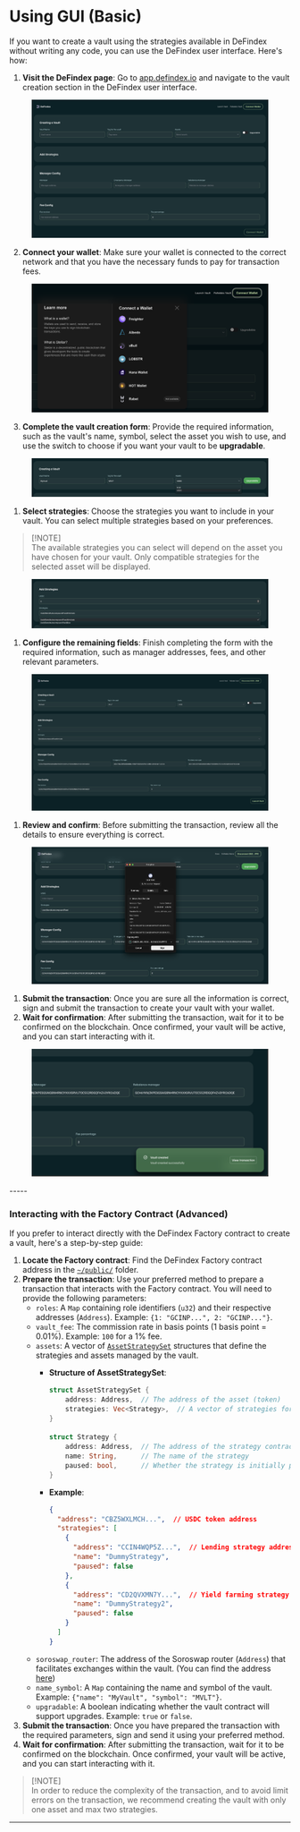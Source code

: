 # Using GUI (Basic)

If you want to create a vault using the strategies available in DeFindex without writing any code, you can use the DeFindex user interface. Here's how:

1. **Visit the DeFindex page**: Go to [app.defindex.io](https://app.defindex.io) and navigate to the vault creation section in the DeFindex user interface.

<figure><img src="../../.gitbook/assets/GUI_EMPTY_VAULT.png" alt=""><figcaption></figcaption></figure>

2. **Connect your wallet**: Make sure your wallet is connected to the correct network and that you have the necessary funds to pay for transaction fees.

<figure><img src="../../.gitbook/assets/GUI_CONNECT_WALLET.png" alt=""><figcaption></figcaption></figure>

3. **Complete the vault creation form**: Provide the required information, such as the vault's name, symbol, select the asset you wish to use, and use the switch to choose if you want your vault to be **upgradable**.

<figure><img src="../../.gitbook/assets/GUI_SELECT_ASSET.png" alt=""><figcaption></figcaption></figure>

1. **Select strategies**: Choose the strategies you want to include in your vault. You can select multiple strategies based on your preferences.

> \[!NOTE]\
> The available strategies you can select will depend on the asset you have chosen for your vault. Only compatible strategies for the selected asset will be displayed.

<figure><img src="../../.gitbook/assets/GUI_ADD_STRATEGY.png" alt=""><figcaption></figcaption></figure>

1. **Configure the remaining fields**: Finish completing the form with the required information, such as manager addresses, fees, and other relevant parameters.

<figure><img src="../../.gitbook/assets/GUI_VAULT.png" alt=""><figcaption></figcaption></figure>

1. **Review and confirm**: Before submitting the transaction, review all the details to ensure everything is correct.

<figure><img src="../../.gitbook/assets/GUI_CONFIRMATION.png" alt=""><figcaption></figcaption></figure>

1. **Submit the transaction**: Once you are sure all the information is correct, sign and submit the transaction to create your vault with your wallet.
2. **Wait for confirmation**: After submitting the transaction, wait for it to be confirmed on the blockchain. Once confirmed, your vault will be active, and you can start interacting with it.

<figure><img src="../../.gitbook/assets/GUI_SUCCESS.png" alt=""><figcaption></figcaption></figure>

\-----

### Interacting with the Factory Contract (Advanced)

If you prefer to interact directly with the DeFindex Factory contract to create a vault, here's a step-by-step guide:

1. **Locate the Factory contract**: Find the DeFindex Factory contract address in the [`~/public/`](https://github.com/paltalabs/defindex/tree/main/public) folder.
2. **Prepare the transaction**: Use your preferred method to prepare a transaction that interacts with the Factory contract. You will need to provide the following parameters:
   * `roles`: A `Map` containing role identifiers (`u32`) and their respective addresses (`Address`). Example: `{1: "GCINP...", 2: "GCINP..."}`.
   * `vault_fee`: The commission rate in basis points (1 basis point = 0.01%). Example: `100` for a 1% fee.
   * `assets`: A vector of [`AssetStrategySet`](../../../contracts/common/src/models.rs) structures that define the strategies and assets managed by the vault.
     *   **Structure of AssetStrategySet**:

         ```rust
         struct AssetStrategySet {
             address: Address,  // The address of the asset (token)
             strategies: Vec<Strategy>,  // A vector of strategies for this asset
         }

         struct Strategy {
             address: Address,  // The address of the strategy contract
             name: String,      // The name of the strategy
             paused: bool,      // Whether the strategy is initially paused
         }
         ```
     *   **Example**:

         ```json
         {
           "address": "CBZ5WXLMCH...",  // USDC token address
           "strategies": [
             {
               "address": "CCIN4WQP5Z...",  // Lending strategy address
               "name": "DummyStrategy",
               "paused": false
             },
             {
               "address": "CD2QVXMN7Y...",  // Yield farming strategy address
               "name": "DummyStrategy2",
               "paused": false
             }
           ]
         }
         ```
   * `soroswap_router`: The address of the Soroswap router (`Address`) that facilitates exchanges within the vault. (You can find the address [here](https://api.soroswap.finance/api/mainnet/router))
   * `name_symbol`: A `Map` containing the name and symbol of the vault. Example: `{"name": "MyVault", "symbol": "MVLT"}`.
   * `upgradable`: A boolean indicating whether the vault contract will support upgrades. Example: `true` or `false`.
3. **Submit the transaction**: Once you have prepared the transaction with the required parameters, sign and send it using your preferred method.
4. **Wait for confirmation**: After submitting the transaction, wait for it to be confirmed on the blockchain. Once confirmed, your vault will be active, and you can start interacting with it.

> \[!NOTE]\
> In order to reduce the complexity of the transaction, and to avoid limit errors on the transaction, we recommend creating the vault with only one asset and max two strategies.

***



###

###

